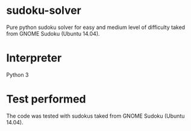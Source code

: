 # sudoku-solver
Pure python sudoku solver for easy and medium level of difficulty taked from GNOME Sudoku (Ubuntu 14.04).
# Interpreter 
Python 3
# Test performed
The code was tested with sudokus taked from GNOME Sudoku (Ubuntu 14.04).


